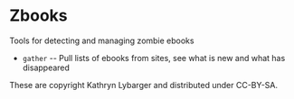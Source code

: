 Zbooks
=======

Tools for detecting and managing zombie ebooks

* `gather` -- Pull lists of ebooks from sites, see what is new and what
has disappeared

These are copyright Kathryn Lybarger and distributed under CC-BY-SA.
